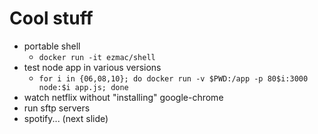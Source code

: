 # Cool stuff
 - portable shell
   - `docker run -it ezmac/shell`
 - test node app in various versions
   - `for i in {06,08,10}; do docker run -v $PWD:/app -p 80$i:3000 node:$i app.js; done`
 - watch netflix without "installing" google-chrome
 - run sftp servers
 - spotify... (next slide)


